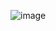 ![image](https://user-images.githubusercontent.com/72289126/148568654-f578a7d7-7d84-4b29-a066-660523d5caa3.png)

